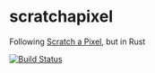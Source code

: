 # scratchapixel
Following [Scratch a Pixel][scratchapixel], but in Rust

[![Build Status](https://travis-ci.org/Chair-of-Indefinite-Studies/scratchapixel.svg?branch=master)](https://travis-ci.org/Chair-of-Indefinite-Studies/scratchapixel)

[scratchapixel]: http://www.scratchapixel.com/ 
